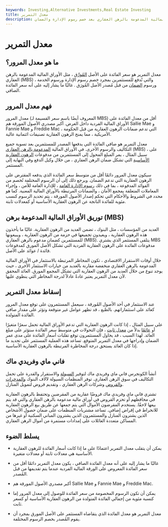 ```yaml
---
keywords: Investing,Alternative Investments,Real Estate Investing
title: معدل التمرير
description: معدل التمرير هو معدل الفائدة الصافي المدفوع للمستثمرين في الأوراق المالية المدعومة بالرهن العقاري بعد خصم رسوم الإدارة والضمان.
---
```


# معدل التمرير
## ما هو معدل المرور؟

معدل التمرير هو سعر الفائدة على الأصل [المُورَّق](/securitize) ، مثل الأوراق المالية المدعومة بالرهن العقاري (MBS) ، والتي تُدفع للمستثمرين بمجرد خصم رسوم الإدارة ورسوم الخدمة ورسوم [الضمان](/guarantee_fees) من قبل مُصدر الأصل المُورَق . غالبًا ما يشار إليه على أنه سعر الفائدة الصافي.

## فهم معدل المرور

معدل المرور (المعروف أيضًا باسم سعر القسيمة لـ MBS) أقل من معدل الفائدة على الأوراق المالية الفردية داخل العرض. أكبر مصدري الأصول المورقة هم Sallie Mae و Fannie Mae و Freddie Mac ، التي تدعم ضمانات الرهون العقارية من قبل الحكومة الأمريكية ، مما يمنح الرهون العقارية تصنيفات ائتمانية عالية.

معدل التمرير هو صافي الفائدة التي يدفعها المصدر للمستثمرين بعد تسوية جميع التكاليف والرسوم الأخرى. في الأوراق المالية [المدعومة بالرهن العقاري](/mbs) (MBS) ، على سبيل المثال ، يمر المبلغ المحول إلى المستثمرين من مدفوعات [الرهون العقارية الأساسية](/mortgage) التي تشكل ضمان الرهن العقاري ، من خلال وكيل الدفع وفي النهاية إلى المستثمر.

سيكون معدل المرور دائمًا أقل من متوسط سعر الفائدة الذي يدفعه المقترض على الرهون العقارية التي تدعم الضمان. ويرجع ذلك إلى أن الرسوم المختلفة تُخصم من الفوائد المدفوعة ، بما في ذلك [رسوم الإدارة العامة](/managementfee) ، للإدارة العامة للأمن ، وإجراء المعاملات المتعلقة بمجمع الأمان ، والضمانات المرتبطة بالأوراق المالية المعنية. كما هو محدد في الشروط والأحكام التي تحكم إصدار الأصول المورقة ، يتم تحديد الرسوم كنسب مئوية للفائدة الناتجة عن الرهون العقارية الأساسية أو كمعدلات ثابتة.

## توريق الأوراق المالية المدعومة برهن (MBS)

العديد من المؤسسات ، مثل البنوك ، تضمن العديد من الرهون العقارية. غالبًا ما يأخذون هذه الرهون العقارية ، ويعيدون تجميعها في حزمة من الرهون العقارية ، ويبيعونها للمستثمرين كضمان مدعوم بالرهن العقاري (MBS). يتلقى المستثمر الذي يشتري MBS مدفوعات الفائدة على الرهون العقارية الفردية التي تشكل الأصل المورق كمدفوعات فائدة / عوائد على الأصل.

خلال أوقات الاستقرار الاقتصادي ، تكون المخاطر المرتبطة بالاستثمار في الأوراق المالية المدعومة بالرهن العقاري منخفضة مقارنة بالعديد من خيارات الاستثمار الأخرى ، حيث يوجد تنوع من خلال العديد من الرهون العقارية التي تشكل المجمع المورق. العائد المحقق لأن معدل التمرير يعتبر عادةً عادلاً لدرجة المخاطر التي ينطوي عليها.

## إسقاط معدل التمرير

عند الاستثمار في أحد الأصول المُورقة ، سيعمل المستثمرون على توقع معدل المرور كعائد على استثماراتهم. بالطبع ، قد تظهر عوامل غير متوقعة وتؤثر على مقدار صافي الفائدة المتولدة.

على سبيل المثال ، إذا كانت الرهون العقارية التي تدعم الأوراق المالية تحمل سعرًا متغيرًا أو [عائمًا](/floatinginterestrate) بدلاً من [معدل ثابت](/fixedinterestrate) ، فإن التحولات في متوسط سعر الفائدة ستؤثر على مبلغ العائد. لهذا السبب ، قد يحاول المستثمرون توقع تقلبات أسعار الفائدة على مدى عمر الضمان وإدراجها في معدل التمرير المتوقع. تساعد هذه العملية المستثمر على تحديد ما إذا كان العائد يستحق درجة المخاطرة المرتبطة بالرهون العقارية الأساسية.

## فاني ماي وفريدي ماك

أنشأ الكونجرس فاني ماي وفريدي ماك لتوفير [السيولة](/liquidity) والاستقرار والقدرة على تحمل التكاليف في سوق الرهن العقاري. توفر المنظمات السيولة لآلاف البنوك [والمدخرات والقروض](/federal-savings-and-loan) وشركات الرهن العقاري ، وتقديم قروض لتمويل المنازل.

تشتري فاني ماي وفريدي ماك قروضًا عقارية من المقرضين وتحتفظ بالرهون العقارية في محافظهم أو تحزم القروض في أوراق مالية مدعومة بالرهن العقاري والتي قد يتم بيعها لاحقًا. يستخدم المقرضون الأموال التي يتم جمعها عن طريق بيع الرهون العقارية للانخراط في إقراض إضافي. تساعد مشتريات المنظمات على ضمان حصول الأشخاص الذين يشترون المنازل والمستثمرون الذين يشترون المباني السكنية أو غيرها من المساكن متعددة العائلات على إمدادات مستمرة من أموال الرهن العقاري.

## يسلط الضوء

- يمكن أن يتقلب معدل التمرير اعتمادًا على ما إذا كانت أسعار الفائدة للرهون العقارية الأساسية هي معدلات ثابتة أو معدلات متغيرة.

- غالبًا ما يشار إليه على أنه معدل الفائدة الصافي ، يكون معدل التمرير دائمًا أقل من سعر الفائدة المعروض على الورقة المالية الفردية عندما يتم تقديمها من قبل المُصدر.

- أكبر مصدري الأصول المورقة هم Sallie Mae و Fannie Mae و Freddie Mac.

- يمكن أن تكون الرسوم المخصومة من سعر الفائدة للوصول إلى معدل المرور إما كنسبة مئوية من إجمالي الفائدة المتولدة من الرهون العقارية الأساسية أو كسعر ثابت.

- معدل التمرير هو معدل الفائدة الذي يتقاضاه المستثمر على الأصل المورق بمجرد أن يقوم المُصدر بخصم الرسوم المختلفة.

